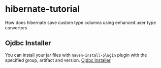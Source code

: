 # hibernate-tutorial
How does hibernate save custom type columns using enhanced user type convertors

## Ojdbc Installer
You can install your jar files with `maven-install-plugin` plugin with the specified group, artifact and version.
[Ojdbc Installer](ojdbc-installer/README.md)
